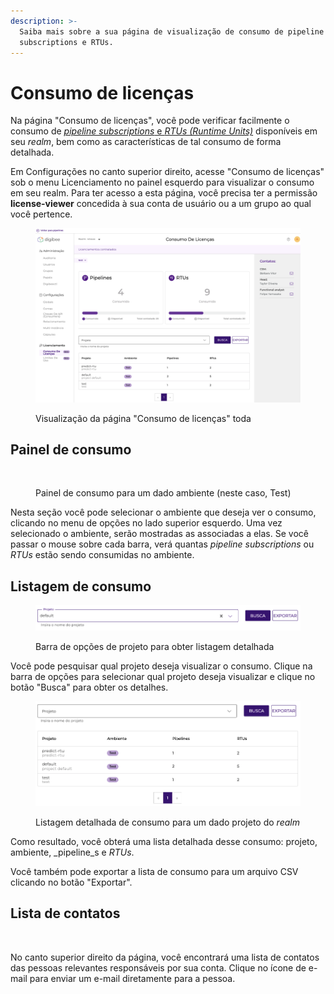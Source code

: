 ```yaml
---
description: >-
  Saiba mais sobre a sua página de visualização de consumo de pipeline
  subscriptions e RTUs.
---
```


# Consumo de licenças

Na página "Consumo de licenças", você pode verificar facilmente o consumo de [_pipeline subscriptions_ e _RTUs (Runtime Units)_](https://docs.digibee.com/documentation/v/pt-br/geral/modelo-baseado-em-subscription) disponíveis em seu _realm_, bem como as características de tal consumo de forma detalhada.

Em Configurações no canto superior direito, acesse "Consumo de licenças" sob o menu Licenciamento no painel esquerdo para visualizar o consumo em seu realm. Para ter acesso a esta página, você precisa ter a permissão **license-viewer** concedida à sua conta de usuário ou a um grupo ao qual você pertence.

<figure><img src="../.gitbook/assets/image (5).png" alt=""><figcaption><p>Visualização da página "Consumo de licenças" toda</p></figcaption></figure>

## Painel de consumo

<figure><img src="https://lh3.googleusercontent.com/9GqKDk5VgKLQ0UqPXb1KeINSZdEAGkknUNV0GEC_NDg9EJYcJnMcc4nwg_0e5bvOu0wWWWw8qFAG0yrh9-H7KjyoVcyti-eRu5vwNyiP1yBTaf-f9noW0_YzLspwAYkihLQtLssbu8vaO-6giQyaDGFmDjVlk6zBsgDbxtXlnyYzteFOk9ifBd_NUtlayQ" alt=""><figcaption><p>Painel de consumo para um dado ambiente (neste caso, Test)</p></figcaption></figure>

Nesta seção você pode selecionar o ambiente que deseja ver o consumo, clicando no menu de opções no lado superior esquerdo. Uma vez selecionado o ambiente, serão mostradas as associadas a elas. Se você passar o mouse sobre cada barra, verá quantas _pipeline subscriptions_ ou _RTUs_ estão sendo consumidas no ambiente.

## Listagem de consumo

<figure><img src="../.gitbook/assets/image (2).png" alt=""><figcaption><p>Barra de opções de projeto para obter listagem detalhada</p></figcaption></figure>

Você pode pesquisar qual projeto deseja visualizar o consumo. Clique na barra de opções para selecionar qual projeto deseja visualizar e clique no botão "Busca" para obter os detalhes.

<figure><img src="../.gitbook/assets/image (4).png" alt=""><figcaption><p>Listagem detalhada de consumo para um dado projeto do <em>realm</em></p></figcaption></figure>

Como resultado, você obterá uma lista detalhada desse consumo: projeto, ambiente, _pipeline_s e _RTUs_.

Você também pode exportar a lista de consumo para um arquivo CSV clicando no botão "Exportar".

## Lista de contatos

<figure><img src="https://lh5.googleusercontent.com/Uc7dgMWHsgJvcCHux0bl_a5Wu2Ofd1nRV24KBvlFNZ5UuHoST3DtURyU5MOjLnhHTTJk5_GJ4ZpvaDH2OR-fkcCQ4siUBYZ1Jx99y2-FMt8OhQqtbvjqiLMmHmIZ8lqacj8oKoZa3E4QExky7iqhpGE4qJOykNBV20gtmldlw96FhlCyA8Rid6UBcBCqPg" alt=""><figcaption></figcaption></figure>

No canto superior direito da página, você encontrará uma lista de contatos das pessoas relevantes responsáveis por sua conta. Clique no ícone de e-mail para enviar um e-mail diretamente para a pessoa.
